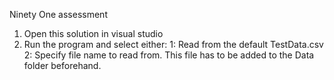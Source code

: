 Ninety One assessment

1. Open this solution in visual studio
2. Run the program and select either:
   1: Read from the default TestData.csv
   2: Specify file name to read from. This file has to be added to the Data folder beforehand.
